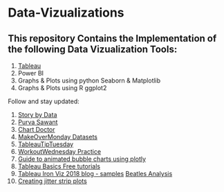 # Data-Vizualizations

## This repository Contains the Implementation of the following Data Vizualization Tools:

1. [Tableau](https://public.tableau.com/profile/kankshamasrani#!/)
2. Power BI 
3. Graphs & Plots using python Seaborn & Matplotlib
4. Graphs & Plots using R ggplot2




Follow and stay updated: 

1. [Story by Data](https://www.youtube.com/channel/UCU9GTVEPqlSNRDHypVf3BRw/videos)
2. [Purva Sawant](https://www.youtube.com/channel/UC9FlyW17lbpYrwa0Mj6xUAw)
3. [Chart Doctor](https://www.ft.com/chart-doctor)
4. [MakeOverMonday Datasets](http://www.makeovermonday.co.uk/data/)
5. [TableauTipTuesday](http://www.vizwiz.com/p/tips.html)
6. [WorkoutWednesday Practice](http://www.vizwiz.com/p/workout-wednesday.html)
7. [Guide to animated bubble charts using plotly](https://www.kaggle.com/aashita/guide-to-animated-bubble-charts-using-plotly?scriptVersionId=5456794)
8. [Tableau Basics Free tutorials](https://public.tableau.com/en-us/s/resources)
9. [Tableau Iron Viz 2018 blog - samples](https://public.tableau.com/en-us/s/blog/2018/05/iron-viz-books-and-literature-vote-crowd-favorite)
      [Beatles Analysis](https://public.tableau.com/en-us/s/gallery/beatles-analysis)
10. [Creating jitter strip plots](https://www.doingdata.org/blog/how-to-create-jitter-plot-strip-plot-in-tableau)



